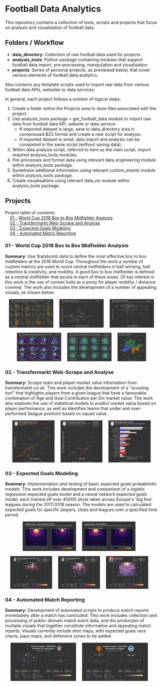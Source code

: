 # Football Data Analytics
This repository contains a collection of tools, scripts and projects that focus on analysis and visualisation of football data.

## Folders / Workflow
- **data_directory**: Collection of raw football data used for projects.
- **analysis_tools**: Python package containing modules that support football data import, pre-processing, manipulation and visualisation.
- **projects**: Series of personal projects, as previewed below, that cover various elements of football data analytics.

Also contains any template scripts used to import raw data from various football data APIs, websites or data services.

In general, each project follows a number of logical steps:
1. Create a folder within the Projects area to store files associated with the project.
2. Use analysis_tools package > get_football_data module to import raw data from football data API, website or data service:
    * If imported dataset is large, save to data_directory area in compressed BZ2 format and create a new script for analysis.
    * If imported dataset is small, data import and analysis can be completed in the same script (without saving data).
3. Within data analysis script, referred to here as the main script, import required analysis_tools modules.
4. Pre-processes and format data using relevant data_engineering module within analysis_tools package.
5. Syntehsise additional information using relevant custom_events module within analysis_tools package.
6. Create visualisations using relevant data_vis module within analysis_tools package.

## Projects

Project table of contents: <br>
&nbsp; &nbsp; [01 - World Cup 2018 Box to Box Midfielder Analysis](#01---world-cup-2018-box-to-box-midfielder-analysis) <br>
&nbsp; &nbsp; [02 - Transfermarkt Web-Scrape and Analyse](#02---transfermarkt-web-scrape-and-analyse) <br>
&nbsp; &nbsp; [03 - Expected Goals Modeling](#03---expected-goals-modeling) <br>
&nbsp; &nbsp; [04 - Automated Match Reporting](#04---automated-match-reporting)


### 01 - World Cup 2018 Box to Box Midfielder Analysis

**Summary**: Use Statsbomb data to define the most effective box to box midfielders at the 2018 World Cup. Throughout the work a number of custom metrics are used to score central midfielders in ball winning, ball retention & creativity, and mobility. A good box to box midfielder is defined as a central midfielder that excels in each of these areas. Of key interest in this work is the use of convex hulls as a proxy for player mobility / distance covered. The work also includes the development of a number of appealing visuals, as shown below.

<p align="center">
  <img width="29%" src="./projects/01_worldcup_b2b_midfielders/top_12_progressive_passers.png"> &nbsp &nbsp
  <img width="29%" src="./projects/01_worldcup_b2b_midfielders/ball_winning_and_recovery.png"> &nbsp &nbsp
  <img width="29%" src="./projects/01_worldcup_b2b_midfielders/passing_under_pressure.png">
</p>
<p align="center">
  <img width="29%" src="./projects/01_worldcup_b2b_midfielders/top_12_pressers.png"> &nbsp &nbsp
  <img width="29%" src="./projects/01_worldcup_b2b_midfielders/top_12_action_distribution.png"> &nbsp &nbsp
  <img width="18.65%" src="./projects/01_worldcup_b2b_midfielders/player_radar_example.png">
</p>

### 02 - Transfermarkt Web-Scrape and Analyse

**Summary:** Scrape team and player market value information from transfermarkt.co.uk. This work includes the development of a "scouting tool" that highlights players from a given league that have a favourable combination of Age and Goal Contribution per £m market value. The work also explores the use of statistical models to predict market value based on player performance, as well as identifies teams that under and over-performed (league position) based on squad value.

<p align="center">
  <img width="27.5%" src="./projects/02_transfermarkt_scrape_and_analyse/GB2_player_value_regression.png"> &nbsp &nbsp
  <img width="27.5%" src="./projects/02_transfermarkt_scrape_and_analyse/GB2_player_scouting.png"> &nbsp &nbsp
  <img width="27.5%" src="./projects/02_transfermarkt_scrape_and_analyse/GB2_value_league_table.png">
</p>

### 03 - Expected Goals Modeling

**Summary:** Implementation and testing of basic expected goals probabilistic models. This work includes development and comparison of a logistic regression expected goals model and a neural network expected goals model, each trained off over 40000 shots taken across Europe's 'big five' leagues during the 2017/2018 season. The models are used to calculated expected goals for specific players, clubs and leagues over a specified time period.

<p align="center">
  <img width="35%" src="./projects/03_xg_model/xg_log_regression_model.png"> &nbsp &nbsp
  <img width="35%" src="./projects/03_xg_model/xg_neural_network.png"> &nbsp &nbsp
</p>
<p align="center">
  <img width="27.5%" src="./projects/03_xg_model/example_plot_1.png"> &nbsp &nbsp
  <img width="27.5%" src="./projects/03_xg_model/example_plot_2.png"> &nbsp &nbsp
  <img width="27.5%" src="./projects/03_xg_model/example_plot_3.png"> &nbsp &nbsp
</p>


### 04 - Automated Match Reporting

**Summary:** Development of automated scripts to produce match reports immediately after a match has concluded. This work includes collection and processing of public-domain match event data, and the production of multiple visuals that together constitute informative and appealing match reports. Visuals currently include shot maps, with expected goals race charts, pass maps, and defensive zones to be added.

<p align="center">
  <img width="43%" src="./projects/04_match_reports/shot_reports/EPL-2022-08-06-Tottenham-Southampton.png"> &nbsp &nbsp
  <img width="43%" src="./projects/04_match_reports/shot_reports/EPL-2022-08-07-Manchester%20United-Brighton.png"> &nbsp &nbsp
</p>
